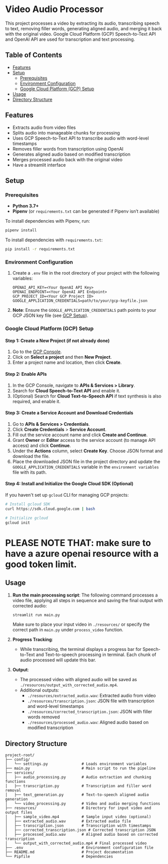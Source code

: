 
# Video Audio Processor

This project processes a video by extracting its audio, transcribing speech to text, removing filler words, generating aligned audio, and merging it back with the original video. Google Cloud Platform (GCP) Speech-to-Text API and OpenAI API are used for transcription and text processing.

## Table of Contents
- [Features](#features)
- [Setup](#setup)
  - [Prerequisites](#prerequisites)
  - [Environment Configuration](#environment-configuration)
  - [Google Cloud Platform (GCP) Setup](#google-cloud-platform-gcp-setup)
- [Usage](#usage)
- [Directory Structure](#directory-structure)

## Features
- Extracts audio from video files
- Splits audio into manageable chunks for processing
- Uses GCP Speech-to-Text API to transcribe audio with word-level timestamps
- Removes filler words from transcription using OpenAI
- Generates aligned audio based on modified transcription
- Merges processed audio back with the original video
- Have a streamlit interface

## Setup

### Prerequisites
- **Python 3.7+**
- **Pipenv** (or `requirements.txt` can be generated if Pipenv isn’t available)
  
To install dependencies with Pipenv, run:
```bash
pipenv install
```

To install dependencies with `requirements.txt`:
```bash
pip install -r requirements.txt
```

### Environment Configuration
1. Create a `.env` file in the root directory of your project with the following variables:
    ```plaintext
    OPENAI_API_KEY=<Your OpenAI API Key>
    OPENAI_ENDPOINT=<Your OpenAI API Endpoint>
    GCP_PROJECT_ID=<Your GCP Project ID>
    GOOGLE_APPLICATION_CREDENTIALS=path/to/your/gcp-keyfile.json
    ```

2. **Note**: Ensure the `GOOGLE_APPLICATION_CREDENTIALS` path points to your GCP JSON key file (see [GCP Setup](#google-cloud-platform-gcp-setup)).

### Google Cloud Platform (GCP) Setup

#### Step 1: Create a New Project (if not already done)
1. Go to the [GCP Console](https://console.cloud.google.com/).
2. Click on **Select a project** and then **New Project**.
3. Enter a project name and location, then click **Create**.

#### Step 2: Enable APIs
1. In the GCP Console, navigate to **APIs & Services > Library**.
2. Search for **Cloud Speech-to-Text API** and enable it.
3. (Optional) Search for **Cloud Text-to-Speech API** if text synthesis is also required, and enable it.

#### Step 3: Create a Service Account and Download Credentials
1. Go to **APIs & Services > Credentials**.
2. Click **Create Credentials** > **Service Account**.
3. Fill out the service account name and click **Create and Continue**.
4. Grant **Owner** or **Editor** access to the service account (to manage API access) and click **Continue**.
5. Under the **Actions** column, select **Create Key**. Choose JSON format and download the file.
6. Place the downloaded JSON file in the project directory and update the `GOOGLE_APPLICATION_CREDENTIALS` variable in the `environment variables` file with its path.

#### Step 4: Install and Initialize the Google Cloud SDK (Optional)
If you haven't set up `gcloud` CLI for managing GCP projects:
```bash
# Install gcloud SDK
curl https://sdk.cloud.google.com | bash

# Initialize gcloud
gcloud init
```

# PLEASE NOTE THAT: make sure to have a azure openai resource with a good token limit.

## Usage

1. **Run the main processing script**:
   The following command processes a video file, applying all steps in sequence and saving the final output with corrected audio:
   ```bash
   streamlit run main.py
   ```
   
   Make sure to place your input video in `./resources/` or specify the correct path in `main.py` under `process_video` function.

2. **Progress Tracking**:
   - While transcribing, the terminal displays a progress bar for Speech-to-Text and Text-to-speech processing in terminal. Each chunk of audio processed will update this bar.
   
3. **Output**:
   - The processed video with aligned audio will be saved as `./resources/output_with_corrected_audio.mp4`.
   - Additional outputs:
     - `./resources/extracted_audio.wav`: Extracted audio from video
     - `./resources/transcription.json`: JSON file with transcription and word-level timestamps
     - `./resources/corrected_transcription.json`: JSON with filler words removed
     - `./resources/processed_audio.wav`: Aligned audio based on modified transcription

## Directory Structure

```plaintext
project-root/
├── config/
│   └── settings.py               # Loads environment variables
├── main.py                       # Main script to run the pipeline
├── services/
│   ├── audio_processing.py       # Audio extraction and chunking functions
│   ├── transcription.py          # Transcription and filler word removal
│   ├── text_generation.py        # Text-to-speech aligned audio generation
│   └── video_processing.py       # Video and audio merging functions
├── resources/                    # Directory for input video and output files
│   ├── sample_video.mp4          # Sample input video (optional)
│   ├── extracted_audio.wav       # Extracted audio file
│   ├── transcription.json        # Transcription with timestamps
│   ├── corrected_transcription.json # Corrected transcription JSON
│   ├── processed_audio.wav       # Aligned audio based on corrected transcription
│   └── output_with_corrected_audio.mp4 # Final processed video
├── .env                          # Environment configuration file
├── README.md                     # Project documentation
└── Pipfile                       # Dependencies
```


